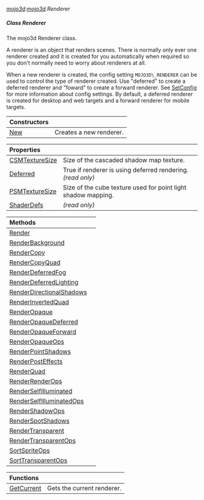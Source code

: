 _[mojo3d](../../modules/mojo3d/mojo3d-module.md):[mojo3d](../../modules/mojo3d/mojo3d-module.md).Renderer_
##### Class Renderer
The mojo3d Renderer class.

A renderer is an object that renders scenes. There is normally only ever one renderer created and it is created for you automatically when required so you don't normally need to worry about renderers at all.

When a new renderer is created, the config setting `MOJO3D\_RENDERER` can be used to control the type of renderer created. Use "deferred" to create a deferred renderer and "foward" to create a forward renderer. See [SetConfig](--/--/modules/std/std-filesystem-SetConfig.md) for more information about config settings. By default, a deferred renderer is created for desktop and web targets and a forward renderer for mobile targets.

| Constructors | |
|:---|:---|
| [New](mojo3d-renderer-new.md) | Creates a new renderer. |

| Properties | |
|:---|:---|
| [CSMTextureSize](mojo3d-renderer-csmtexturesize.md) | Size of the cascaded shadow map texture. |
| [Deferred](mojo3d-renderer-deferred.md) | True if renderer is using deferred rendering. _(read only)_ |
| [PSMTextureSize](mojo3d-renderer-psmtexturesize.md) | Size of the cube texture used for point light shadow mapping. |
| [ShaderDefs](mojo3d-renderer-shaderdefs.md) |  _(read only)_ |

| Methods | |
|:---|:---|
| [Render](mojo3d-renderer-render.md) |  |
| [RenderBackground](mojo3d-renderer-renderbackground.md) |  |
| [RenderCopy](mojo3d-renderer-rendercopy.md) |  |
| [RenderCopyQuad](mojo3d-renderer-rendercopyquad.md) |  |
| [RenderDeferredFog](mojo3d-renderer-renderdeferredfog.md) |  |
| [RenderDeferredLighting](mojo3d-renderer-renderdeferredlighting.md) |  |
| [RenderDirectionalShadows](mojo3d-renderer-renderdirectionalshadows.md) |  |
| [RenderInvertedQuad](mojo3d-renderer-renderinvertedquad.md) |  |
| [RenderOpaque](mojo3d-renderer-renderopaque.md) |  |
| [RenderOpaqueDeferred](mojo3d-renderer-renderopaquedeferred.md) |  |
| [RenderOpaqueForward](mojo3d-renderer-renderopaqueforward.md) |  |
| [RenderOpaqueOps](mojo3d-renderer-renderopaqueops.md) |  |
| [RenderPointShadows](mojo3d-renderer-renderpointshadows.md) |  |
| [RenderPostEffects](mojo3d-renderer-renderposteffects.md) |  |
| [RenderQuad](mojo3d-renderer-renderquad.md) |  |
| [RenderRenderOps](mojo3d-renderer-renderrenderops.md) |  |
| [RenderSelfIlluminated](mojo3d-renderer-renderselfilluminated.md) |  |
| [RenderSelfIlluminatedOps](mojo3d-renderer-renderselfilluminatedops.md) |  |
| [RenderShadowOps](mojo3d-renderer-rendershadowops.md) |  |
| [RenderSpotShadows](mojo3d-renderer-renderspotshadows.md) |  |
| [RenderTransparent](mojo3d-renderer-rendertransparent.md) |  |
| [RenderTransparentOps](mojo3d-renderer-rendertransparentops.md) |  |
| [SortSpriteOps](mojo3d-renderer-sortspriteops.md) |  |
| [SortTransparentOps](mojo3d-renderer-sorttransparentops.md) |  |

| Functions | |
|:---|:---|
| [GetCurrent](mojo3d-renderer-getcurrent.md) | Gets the current renderer. |
